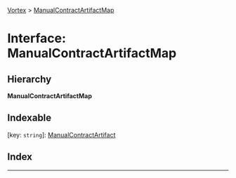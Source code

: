 [Vortex](../README.md) > [ManualContractArtifactMap](../interfaces/manualcontractartifactmap.md)

# Interface: ManualContractArtifactMap

## Hierarchy

**ManualContractArtifactMap**

## Indexable

\[key: `string`\]:&nbsp;[ManualContractArtifact](manualcontractartifact.md)
## Index

---

